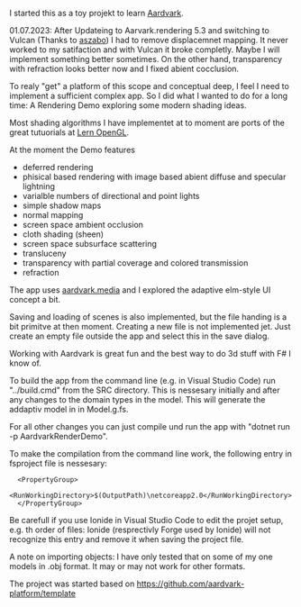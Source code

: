 I started this as a toy projekt to learn [Aardvark](https://github.com/aardvark-platform).

01.07.2023: After Updateing to Aarvark.rendering 5.3 and switching to Vulcan (Thanks to [aszabo](https://github.com/aszabo314)) I had to remove displacemnet mapping. It never worked to my satifaction and with Vulcan it broke completly. Maybe I will implement something better sometimes. 
On the other hand, transparency with refraction looks better now and I fixed abient cocclusion.

To realy "get" a platform of this scope and conceptual deep, I feel I need to implement a sufficient complex app. So I did what I wanted to do for a long time: A Rendering Demo exploring some modern shading ideas.

Most shading algorithms I have implementet at to moment are ports of the great tutuorials at [Lern OpenGL](https://learnopengl.com/).

At the moment the Demo features 
* deferred rendering
* phisical based rendering with image based abient diffuse and specular lightning
* varialble numbers of directional and point lights
* simple shadow maps
* normal mapping
* screen space ambient occlusion
* cloth shading (sheen)
* screen space subsurface scattering
* transluceny
* transparency with partial coverage and colored transmission
* refraction

The app uses [aardvark.media](https://github.com/aardvark-platform/aardvark.media) and I explored the adaptive elm-style UI concept a bit.

Saving and loading of scenes is also implemented, but the file handing is a bit primitve at then moment. Creating a new file is not implemented jet. Just create an empty file outside the app and select this in the save dialog.

Working with Aardvark is great fun and the best way to do 3d stuff with F# I know of. 

To build the app from the command line (e.g. in Visual Studio Code) run "../build.cmd" from the  SRC directory.  This is nessesary initially and after any changes to the domain types in the model. This will generate the addaptiv model in in Model.g.fs.

For all other changes you can just compile und run the app with "dotnet run -p AardvarkRenderDemo".

To make the compilation from the command line work, the following entry in fsproject file is nessesary:
```
  <PropertyGroup>
    <RunWorkingDirectory>$(OutputPath)\netcoreapp2.0</RunWorkingDirectory>
  </PropertyGroup>
```
Be carefull if you use Ionide in Visual Studio Code to edit the projet setup, e.g. th order of files: Ionide (resprectivly Forge used by Ionide) will not recognize this entry  and remove it when saving the project file.

A note on importing objects: I have  only tested that on some of my one models in .obj format. It may or may not work for other formats.

The project was started based on https://github.com/aardvark-platform/template
